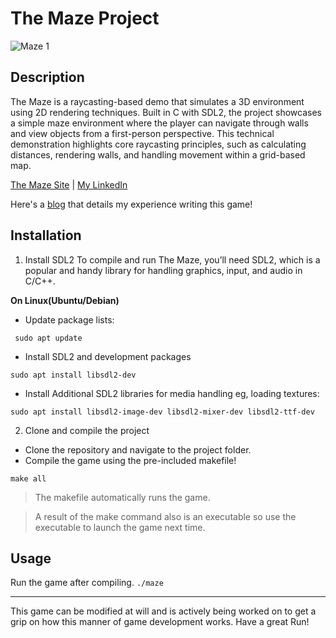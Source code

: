 # The Maze Project

![Maze 1](https://github.com/user-attachments/assets/be829648-f28b-4947-a253-25eb0a29607c)
## Description

The Maze is a raycasting-based demo that simulates a 3D environment using 2D rendering techniques. Built in C with SDL2, the project showcases a simple maze environment where the player can navigate through walls and view objects from a first-person perspective. This technical demonstration highlights core raycasting principles, such as calculating distances, rendering walls, and handling movement within a grid-based map.


[The Maze Site](https://www.towerofdragons.github.io) | 
[My LinkedIn](https://www.linkedin.com/in/mark-rodney-njoroge)

Here's a [blog](#) that details my experience writing this game!

## Installation

1. Install SDL2
To compile and run The Maze, you’ll need SDL2, which is a popular and handy library for handling graphics, input, and audio in C/C++.

**On Linux(Ubuntu/Debian)**

* Update package lists:

` sudo apt update`

* Install SDL2 and development packages

` sudo apt install libsdl2-dev `

* Install Additional SDL2 libraries for media handling eg, loading textures:

` sudo apt install libsdl2-image-dev libsdl2-mixer-dev libsdl2-ttf-dev `


2. Clone and compile the project

* Clone the repository and navigate to the project folder.
* Compile the game using the pre-included makefile!

` make all `
 
 > The makefile automatically runs the game.

 > A result of the make command also is an executable so use the executable to launch the game next time.


## Usage
Run the game after compiling.
`./maze `


---
This game can be modified at will and is actively being worked on to get a grip on how this manner of game development works.
Have a great Run!